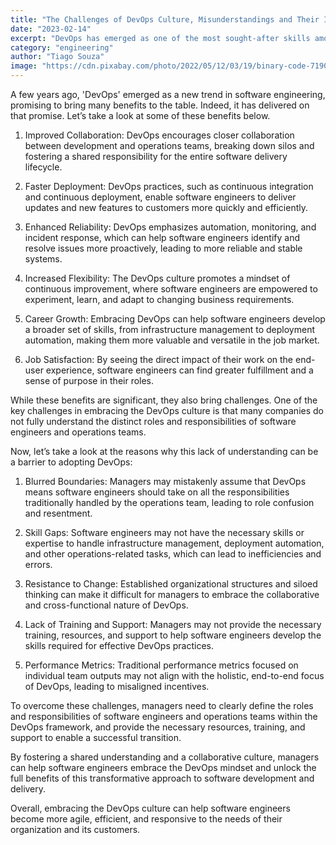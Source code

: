 ```yaml
---
title: "The Challenges of DevOps Culture, Misunderstandings and Their Impact"
date: "2023-02-14"
excerpt: "DevOps has emerged as one of the most sought-after skills among software engineers, but even though the term has been prevalent in the industry for a long time, it is still widely misunderstood."
category: "engineering"
author: "Tiago Souza"
image: "https://cdn.pixabay.com/photo/2022/05/12/03/19/binary-code-7190628_1280.jpg"
---
```


A few years ago, 'DevOps' emerged as a new trend in software engineering, promising to bring many benefits to the table. 
Indeed, it has delivered on that promise. Let’s take a look at some of these benefits below.

1. Improved Collaboration: DevOps encourages closer collaboration between development and operations teams, breaking down silos and fostering a shared responsibility for the entire software delivery lifecycle.

2. Faster Deployment: DevOps practices, such as continuous integration and continuous deployment, enable software engineers to deliver updates and new features to customers more quickly and efficiently.

3. Enhanced Reliability: DevOps emphasizes automation, monitoring, and incident response, which can help software engineers identify and resolve issues more proactively, leading to more reliable and stable systems.

4. Increased Flexibility: The DevOps culture promotes a mindset of continuous improvement, where software engineers are empowered to experiment, learn, and adapt to changing business requirements.

5. Career Growth: Embracing DevOps can help software engineers develop a broader set of skills, from infrastructure management to deployment automation, making them more valuable and versatile in the job market.

6. Job Satisfaction: By seeing the direct impact of their work on the end-user experience, software engineers can find greater fulfillment and a sense of purpose in their roles.

While these benefits are significant, they also bring challenges. One of the key challenges in embracing the DevOps culture is 
that many companies do not fully understand the distinct roles and responsibilities of software engineers and operations teams.

Now, let’s take a look at the reasons why this lack of understanding can be a barrier to adopting DevOps:

1. Blurred Boundaries: Managers may mistakenly assume that DevOps means software engineers should take on 
all the responsibilities traditionally handled by the operations team, leading to role confusion and resentment.

2. Skill Gaps: Software engineers may not have the necessary skills or expertise to handle infrastructure management, 
deployment automation, and other operations-related tasks, which can lead to inefficiencies and errors.

3. Resistance to Change: Established organizational structures and siloed thinking can make it difficult for managers to embrace the collaborative and cross-functional nature of DevOps.

4. Lack of Training and Support: Managers may not provide the necessary training, resources, and support to help software engineers develop the skills required for effective DevOps practices.

5. Performance Metrics: Traditional performance metrics focused on individual team outputs may not align with the holistic, end-to-end focus of DevOps, leading to misaligned incentives.

To overcome these challenges, managers need to clearly define the roles and responsibilities of software engineers 
and operations teams within the DevOps framework, and provide the necessary resources, 
training, and support to enable a successful transition.

By fostering a shared understanding and a collaborative culture,
managers can help software engineers embrace the DevOps mindset and unlock the 
full benefits of this transformative approach to software development and delivery.

Overall, embracing the DevOps culture can help software engineers become more agile,
efficient, and responsive to the needs of their organization and its customers. 

